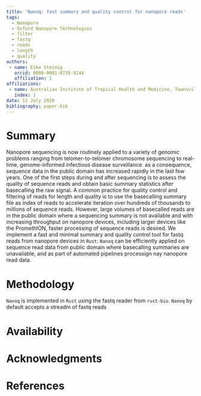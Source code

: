 ```yaml
---
title: 'Nanoq: fast summary and quality control for nanopore reads'
tags:
  - Nanopore
  - Oxford Nanopore Technologies
  - filter 
  - fastq
  - reads
  - length
  - quality
authors:
 - name: Eike Steinig
   orcid: 0000-0001-8735-9144
   affiliation: 1
affiliations:
 - name: Australian Institute of Tropical Health and Medicine, Townsville, Queensland, Australia
   index: 1
date: 11 July 2020
bibliography: paper.bib
---
```


# Summary

Nanopore sequencing is now routinely applied to a variety of genomic problems ranging from telomer-to-telomer chromosome sequencing to real-time, genome-informed infectious disease surveillance. as a consequence, sequence data in the public domain has increased rapidly in the last few years. One of the first steps during and after sequencing is to assess the quality of sequence reads and obtain basic summary statistics after basecalling the raw signal. A common practice for quality control and filtering of reads for length and quality is to use the basecalling summary file as index of reads to accelerate iteration over hundreds of thousands to millions of sequence reads. However, large volumes of basecalled reads are in the public domain where a sequencing summary is not available and with increasing throughput on nanopore devices, including larger devices like the PromethION, faster processing of sequence reads is desired. We implement a fast and minimal summary and quality control tool for fastq reads from nanopore devices in `Rust`: `Nanoq` can be efficiently applied on sequence read data from public domain where basecalling summaries are unavailable, and as part of automated pipelines processign nay nanopore read data.

# Methodology

`Nanoq` is implemented in `Rust` using the fastq reader from `rust-bio`. `Nanoq` by default accepts a streadm of fastq reads

# Availability


# Acknowledgments


# References
